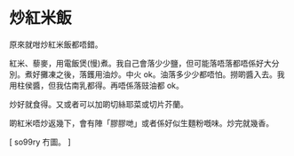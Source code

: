 # 炒紅米飯

原來就咁炒紅米飯都唔錯。

紅米、藜麥，用電飯煲(慢)煮。我自己會落少少鹽，但可能落唔落都唔係好大分別。煮好攤凍之後，落鑊用油炒。中火 ok。油落多少少都唔怕。撈啲醬入去。我用柱侯醬，但我估南乳都得。再唔係落豉油都 ok。

炒好就食得。又或者可以加啲切絲耶菜或切片芥蘭。


啲紅米唔炒返幾下，會有陣「膠膠哋」或者係好似生麵粉嘅味。炒完就幾香。

[ so99ry 冇圖。 ]
